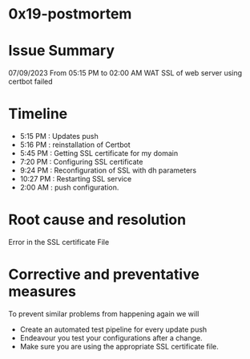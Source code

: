 # 0x19-postmortem
# Issue Summary
07/09/2023 From 05:15 PM to 02:00 AM WAT SSL of web server using certbot failed

# Timeline
- 5:15 PM : Updates push
- 5:16 PM : reinstallation of Certbot
- 5:45 PM : Getting SSL certificate for my domain
- 7:20 PM : Configuring SSL certificate
- 9:24 PM : Reconfiguration of SSL with dh parameters 
- 10:27 PM : Restarting SSL service
- 2:00 AM : push configuration.

# Root cause and resolution

Error in the SSL certificate File

# Corrective and preventative measures

To prevent similar problems from happening again we will 
- Create an automated test pipeline for every update push 
- Endeavour you test your configurations after a change.
- Make sure you are using the appropriate SSL certificate file.


